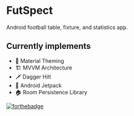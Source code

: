 
# FutSpect

Android football table, fixture, and statistics app.


## Currently implements
- :lipstick: Material Theming
- :building_construction: MVVM Architecture
- :dagger: Dagger Hilt
- :rocket: Android Jetpack
- :house: Room Persistence Library


[![forthebadge](https://forthebadge.com/images/badges/made-with-crayons.svg)](https://forthebadge.com)